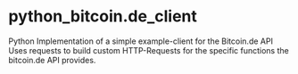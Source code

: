 # python_bitcoin.de_client
Python Implementation of a simple example-client for the Bitcoin.de API
Uses requests to build custom HTTP-Requests for the specific functions the bitcoin.de API provides.

